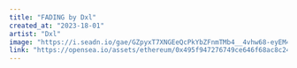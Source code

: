 ```yaml
---
title: "FADING by Dxl"
created_at: "2023-18-01"
artist: "Dxl"
image: "https://i.seadn.io/gae/GZpyxT7XNGEeQcPkYbZFnmTMb4__4vhw68-eyEM4Tie7aNDXQOmD4hUsWX2UEDTMjaiJjFk9rTK8CLTd9vVbKyLDcdtYBPldoTy5gQ?auto=format&w=1000"
link: "https://opensea.io/assets/ethereum/0x495f947276749ce646f68ac8c248420045cb7b5e/30308823913561844783078551781671602747242701333062520195828502944173120290826"
---
```

